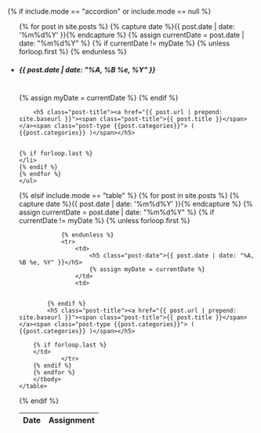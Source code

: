 {% if include.mode == "accordion" or include.mode == null %}
    <ul class="collapsible popout" data-collapsible="accordion">
    {% for post in site.posts %}
    {% capture date %}{{ post.date | date: '%m%d%Y' }}{% endcapture %}
    {% assign currentDate = post.date | date: "%m%d%Y" %}
    {% if currentDate != myDate %}
        {% unless forloop.first %}
            </div>
        </li>
        {% endunless %}
        <li>
            <div class="collapsible-header">
                <h5 class="post-date">{{ post.date | date: "%A, %B %e, %Y" }}</h5>  
            </div>
            <div class="collapsible-body">
        {% assign myDate = currentDate %}
    {% endif %}

        <h5 class="post-title"><a href="{{ post.url | prepend: site.baseurl }}"><span class="post-title">{{ post.title }}</span></a><span class="post-type {{post.categories}}"> ( {{post.categories}} )</span></h5>
        

    {% if forloop.last %}
    </li>
    {% endif %}
    {% endfor %}
    </ul>


{% elsif include.mode == "table" %}
    <table class="striped">
        <thead>
          <tr>
              <th>Date</th>
              <th>Assignment</th>
          </tr>
        </thead>
            <tbody>
            {% for post in site.posts %}
            {% capture date %}{{ post.date | date: '%m%d%Y' }}{% endcapture %}
            {% assign currentDate = post.date | date: "%m%d%Y" %}
            {% if currentDate != myDate %}
                {% unless forloop.first %}
                    
                {% endunless %}
                <tr>
                    <td>
                        <h5 class="post-date">{{ post.date | date: "%A, %B %e, %Y" }}</h5>
                        {% assign myDate = currentDate %}
                    </td>
                    <td>
                        

            {% endif %}
            <h5 class="post-title"><a href="{{ post.url | prepend: site.baseurl }}"><span class="post-title">{{ post.title }}</span></a><span class="post-type {{post.categories}}"> ( {{post.categories}} )</span></h5>
                    
        {% if forloop.last %}
        </td>
                </tr>
        {% endif %}
        {% endfor %}
        </tbody>
    </table>
{% endif %}